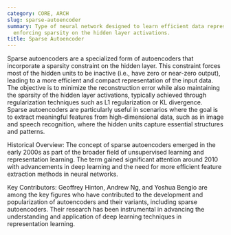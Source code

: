 ```yaml
---
category: CORE, ARCH
slug: sparse-autoencoder
summary: Type of neural network designed to learn efficient data representations by
  enforcing sparsity on the hidden layer activations.
title: Sparse Autoencoder
---
```


Sparse autoencoders are a specialized form of autoencoders that incorporate a sparsity constraint on the hidden layer. This constraint forces most of the hidden units to be inactive (i.e., have zero or near-zero output), leading to a more efficient and compact representation of the input data. The objective is to minimize the reconstruction error while also maintaining the sparsity of the hidden layer activations, typically achieved through regularization techniques such as L1 regularization or KL divergence. Sparse autoencoders are particularly useful in scenarios where the goal is to extract meaningful features from high-dimensional data, such as in image and speech recognition, where the hidden units capture essential structures and patterns.

Historical Overview: 
The concept of sparse autoencoders emerged in the early 2000s as part of the broader field of unsupervised learning and representation learning. The term gained significant attention around 2010 with advancements in deep learning and the need for more efficient feature extraction methods in neural networks.

Key Contributors: 
Geoffrey Hinton, Andrew Ng, and Yoshua Bengio are among the key figures who have contributed to the development and popularization of autoencoders and their variants, including sparse autoencoders. Their research has been instrumental in advancing the understanding and application of deep learning techniques in representation learning.